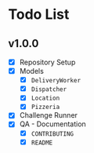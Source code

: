 # Todo List

## v1.0.0

- [x] Repository Setup
- [x] Models
  - [x] `DeliveryWorker`
  - [x] `Dispatcher`
  - [x] `Location`
  - [x] `Pizzeria`
- [x] Challenge Runner
- [x] QA - Documentation
  - [x] `CONTRIBUTING`
  - [x] `README`
